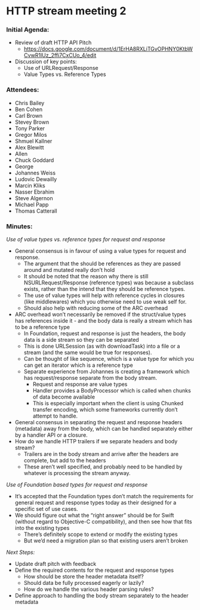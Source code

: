 # HTTP stream meeting 2


### Initial Agenda:
* Review of draft HTTP API Pitch 
  * https://docs.google.com/document/d/1ErHA8RXLiTGvOPHNY0KtbWCvwR1IUz_2ffi7CxCUo_4/edit
* Discussion of key points:
  * Use of URLRequest/Response
  * Value Types vs. Reference Types

### Attendees:
* Chris Bailey
* Ben Cohen
* Carl Brown
* Stevey Brown
* Tony Parker
* Gregor Milos
* Shmuel Kallner
* Alex Blewitt
* Allen
* Chuck Goddard
* George
* Johannes Weiss
* Ludovic Dewailly
* Marcin Kliks
* Nasser Ebrahim
* Steve Algernon
* Michael Papp
* Thomas Catterall

### Minutes:

_Use of value types vs. reference types for request and response_ 
* General consensus is in favour of using a value types for request and response.
  * The argument that the should be references as they are passed around and mutated really don’t hold
  * It should be noted that the reason why there is still NSURLRequest/Response (reference types) was because a subclass exists, rather than the intend that they should be reference types.
  * The use of value types will help with reference cycles in closures (like middlewares) which you otherwise need to use weak self for.
  * Should also help with reducing some of the ARC overhead
* ARC overhead won’t necessarily be removed if the struct/value types has references inside it - and the body data is really a stream which has to be a reference type
  * In Foundation, request and response is just the headers, the body data is a side stream so they can be separated
  * This is done URLSession (as with downloadTask) into a file or a stream (and the same would be true for responses).
  * Can be thought of like sequence, which is a value type for which you can get an iterator which is a reference type
  * Separate experience from Johannes is creating a framework which has request/response separate from the body stream.
    * Request and response are value types
    * Handler provides a BodyProcessor which is called when chunks of data become available
    * This is especially important when the client is using Chunked transfer encoding, which some frameworks currently don’t attempt to handle.
* General consensus in separating the request and response headers (metadata) away from the body, which can be handled separately either by a handler API or a closure.
* How do we handle HTTP trailers if we separate headers and body stream?
  * Trailers are in the body stream and arrive after the headers are complete, but add to the headers
  * These aren’t well specified, and probably need to be handled by whatever is processing the stream anyway.

_Use of Foundation based types for request and response_ 
* It’s accepted that the Foundation types don’t match the requirements for general request and response types today as their designed for a specific set of use cases.
* We should figure out what the “right answer” should be for Swift (without regard to Objective-C compatibility), and then see how that fits into the existing types
  * There’s definitely scope to extend or modify the existing types
  * But we’d need a migration plan so that existing users aren’t broken

_Next Steps:_ 
* Update draft pitch with feedback
* Define the required contents for the request and response types
  * How should be store the header metadata itself?
  * Should data be fully processed eagerly or lazily?
  * How do we handle the various header parsing rules?
* Define approach to handling the body stream separately to the header metadata

